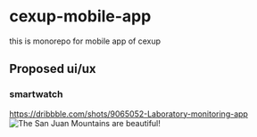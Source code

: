 # cexup-mobile-app

this is monorepo for mobile app of cexup



## Proposed ui/ux

### smartwatch

https://dribbble.com/shots/9065052-Laboratory-monitoring-app
![The San Juan Mountains are beautiful!](https://cdn.dribbble.com/users/1777636/screenshots/9065052/media/f533d24a86cd425c0787dbe1f47f89c3.png?compress=1&resize=1200x900 "San Juan Mountains")
